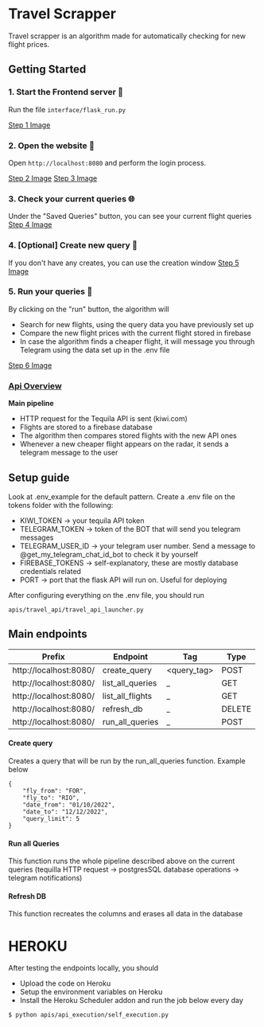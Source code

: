 # Travel Scrapper  
Travel scrapper is an algorithm made for automatically checking for new flight prices.
  
## Getting Started  
  
### 1. **Start the Frontend server** 📁  
Run the file `interface/flask_run.py` 
  
[Step 1 Image](docs/pictures/flask.png)
  
### 2. **Open the website** 🐍  
Open `http://localhost:8080` and perform the login process.

[Step 2 Image](docs/pictures/login_page.png)
[Step 3 Image](docs/pictures/main_buttons.png)
  
### 3. **Check your current queries** 🌐  
Under the "Saved Queries" button, you can see your current flight queries
[Step 4 Image](docs/pictures/saved_queries.png)
  
### 4. **[Optional] Create new query** 🚀  
If you don't have any creates, you can use the creation window
[Step 5 Image](docs/pictures/query_creation.png)
  
### 5. **Run your queries** 🤖  
By clicking on the "run" button, the algorithm will
 - Search for new flights, using the query data you have previously set up
 - Compare the new flight prices with the current flight stored in firebase
 - In case the algorithm finds a cheaper flight, it will message you through Telegram using the data set up in the .env file
 
[Step 6 Image](docs/pictures/price_result.png)

### [Api Overview](docs/api_overview.md)

**Main pipeline**
- HTTP request for the Tequila API is sent (kiwi.com)
- Flights are stored to a firebase database
- The algorithm then compares stored flights with the new API ones
- Whenever a new cheaper flight appears on the radar, it sends a telegram message to the user

## Setup guide
Look at .env_example for the default pattern. Create a .env file on the tokens folder with the following:
- KIWI_TOKEN → your tequila API token
- TELEGRAM_TOKEN →  token of the BOT that will send you telegram messages
- TELEGRAM_USER_ID → your telegram user number. Send a message to @get_my_telegram_chat_id_bot to check it by yourself
- FIREBASE_TOKENS → self-explanatory, these are mostly database credentials related
- PORT → port that the flask API will run on. Useful for deploying

After configuring everything on the .env file, you should run
```
apis/travel_api/travel_api_launcher.py
```


## Main endpoints

| Prefix                 | Endpoint         | Tag         | Type   |
|------------------------|------------------|-------------|--------|
| http://localhost:8080/ | create_query     | <query_tag> | POST   |
| http://localhost:8080/ | list_all_queries | _           | GET    |
| http://localhost:8080/ | list_all_flights | _           | GET    |
| http://localhost:8080/ | refresh_db       | _           | DELETE |
| http://localhost:8080/ | run_all_queries  | _           | POST   |


#### Create query
Creates a query that will be run by the run_all_queries function. Example below
```
{
	"fly_from": "FOR",
	"fly_to": "RIO",
	"date_from": "01/10/2022",
	"date_to": "12/12/2022",
	"query_limit": 5
}
```

#### Run all Queries
This function runs the whole pipeline described above on the current queries (tequilla HTTP request → postgresSQL database operations → telegram notifications) 

#### Refresh DB
This function recreates the columns and erases all data in the database

# HEROKU
After testing the endpoints locally, you should
- Upload the code on Heroku
- Setup the environment variables on Heroku
- Install the Heroku Scheduler addon and run the job below every day
```
$ python apis/api_execution/self_execution.py
```


